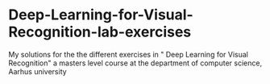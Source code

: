 # Deep-Learning-for-Visual-Recognition-lab-exercises
My solutions for the the different exercises  in " Deep Learning for Visual Recognition" a masters level course at the department of computer science, Aarhus university 
